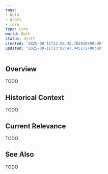 ```yaml
---
tags:
- both
- draft
- lore
type: Lore
world: Both
status: draft
created: '2025-08-11T13:08:45.702930+00:00'
updated: '2025-08-11T13:08:47.445172+00:00'
---
```



## Overview

TODO
## Historical Context

TODO
## Current Relevance

TODO
## See Also

TODO
